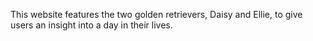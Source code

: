 This website features the two golden retrievers, Daisy and Ellie, to give users an insight into a day in their lives. 
